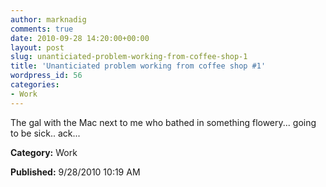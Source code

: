 ```yaml
---
author: marknadig
comments: true
date: 2010-09-28 14:20:00+00:00
layout: post
slug: unanticiated-problem-working-from-coffee-shop-1
title: 'Unanticiated problem working from coffee shop #1'
wordpress_id: 56
categories:
- Work
---
```


The gal with the Mac next to me who bathed in something flowery... going to be sick.. ack...

**Category:** Work

**Published:** 9/28/2010 10:19 AM

